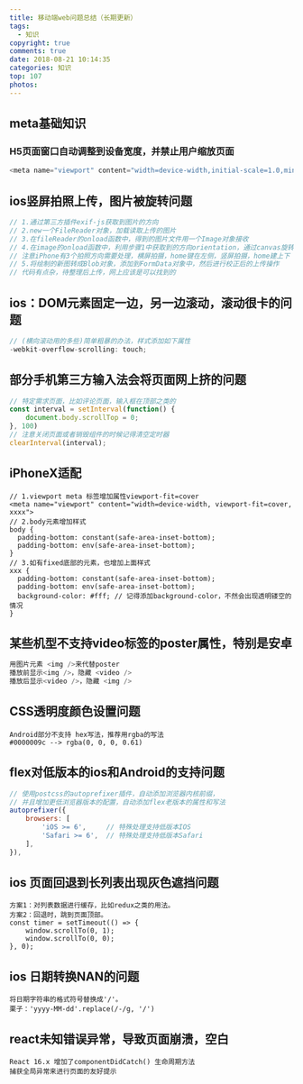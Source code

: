 ```yaml
---
title: 移动端web问题总结（长期更新）
tags:
  - 知识
copyright: true
comments: true
date: 2018-08-21 10:14:35
categories: 知识
top: 107
photos:
---
```


## meta基础知识
### H5页面窗口自动调整到设备宽度，并禁止用户缩放页面
```javascript
<meta name="viewport" content="width=device-width,initial-scale=1.0,minimum-scale=1.0,maximum-scale=1.0,user-scalable=no" />
```

## ios竖屏拍照上传，图片被旋转问题
```js
// 1.通过第三方插件exif-js获取到图片的方向
// 2.new一个FileReader对象，加载读取上传的图片
// 3.在fileReader的onload函数中，得到的图片文件用一个Image对象接收
// 4.在image的onload函数中，利用步骤1中获取到的方向orientation，通过canvas旋转校正，重新绘制一张新图
// 注意iPhone有3个拍照方向需要处理，横屏拍摄，home键在左侧，竖屏拍摄，home建上下
// 5.将绘制的新图转成Blob对象，添加到FormData对象中，然后进行校正后的上传操作
// 代码有点杂，待整理后上传，网上应该是可以找到的
```

## ios：DOM元素固定一边，另一边滚动，滚动很卡的问题
```js
// (横向滚动用的多些)简单粗暴的办法，样式添加如下属性
-webkit-overflow-scrolling: touch;
```

## 部分手机第三方输入法会将页面网上挤的问题
```js
// 特定需求页面，比如评论页面，输入框在顶部之类的
const interval = setInterval(function() {
    document.body.scrollTop = 0;
}, 100)
// 注意关闭页面或者销毁组件的时候记得清空定时器
clearInterval(interval);
```

## iPhoneX适配
```
// 1.viewport meta 标签增加属性viewport-fit=cover
<meta name="viewport" content="width=device-width, viewport-fit=cover, xxxx">
// 2.body元素增加样式
body {
  padding-bottom: constant(safe-area-inset-bottom);
  padding-bottom: env(safe-area-inset-bottom);
}
// 3.如有fixed底部的元素，也增加上面样式
xxx {
  padding-bottom: constant(safe-area-inset-bottom);
  padding-bottom: env(safe-area-inset-bottom);
  background-color: #fff; // 记得添加background-color，不然会出现透明镂空的情况
}
```

## 某些机型不支持video标签的poster属性，特别是安卓
```js
用图片元素 <img />来代替poster
播放前显示<img />，隐藏 <video />
播放后显示<video />，隐藏 <img />
```

## CSS透明度颜色设置问题
```
Android部分不支持 hex写法，推荐用rgba的写法
#0000009c --> rgba(0, 0, 0, 0.61)
```

## flex对低版本的ios和Android的支持问题
```js
// 使用postcss的autoprefixer插件，自动添加浏览器内核前缀，
// 并且增加更低浏览器版本的配置，自动添加flex老版本的属性和写法
autoprefixer({
    browsers: [
        'iOS >= 6',     // 特殊处理支持低版本IOS
        'Safari >= 6',  // 特殊处理支持低版本Safari
    ],
}),
```

## ios 页面回退到长列表出现灰色遮挡问题
```
方案1：对列表数据进行缓存，比如redux之类的用法。
方案2：回退时，跳到页面顶部。
const timer = setTimeout(() => {
    window.scrollTo(0, 1);
    window.scrollTo(0, 0);
}, 0);
```

## ios 日期转换NAN的问题
```
将日期字符串的格式符号替换成'/'。
栗子：'yyyy-MM-dd'.replace(/-/g, '/')
```

## react未知错误异常，导致页面崩溃，空白
```
React 16.x 增加了componentDidCatch() 生命周期方法
捕获全局异常来进行页面的友好提示
```
